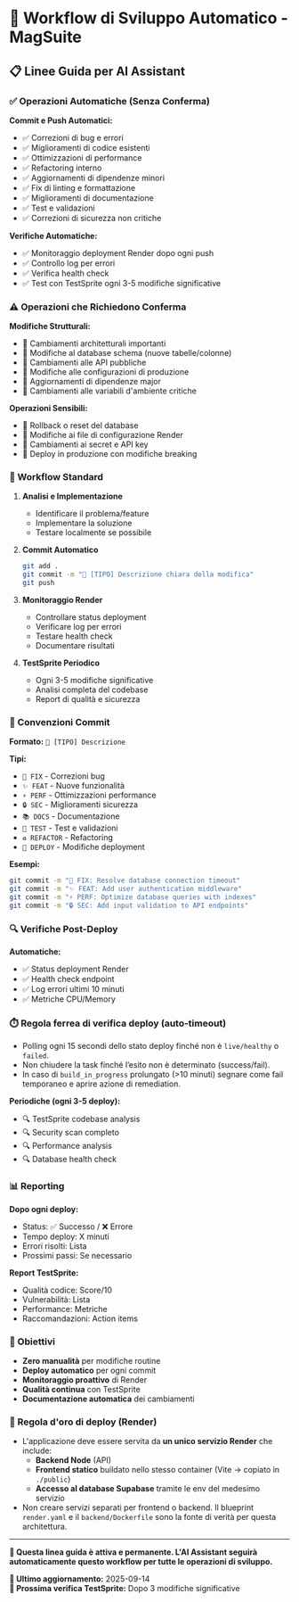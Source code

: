 # 🤖 Workflow di Sviluppo Automatico - MagSuite

## 📋 Linee Guida per AI Assistant

### ✅ Operazioni Automatiche (Senza Conferma)

**Commit e Push Automatici:**
- ✅ Correzioni di bug e errori
- ✅ Miglioramenti di codice esistenti
- ✅ Ottimizzazioni di performance
- ✅ Refactoring interno
- ✅ Aggiornamenti di dipendenze minori
- ✅ Fix di linting e formattazione
- ✅ Miglioramenti di documentazione
- ✅ Test e validazioni
- ✅ Correzioni di sicurezza non critiche

**Verifiche Automatiche:**
- ✅ Monitoraggio deployment Render dopo ogni push
- ✅ Controllo log per errori
- ✅ Verifica health check
- ✅ Test con TestSprite ogni 3-5 modifiche significative

### ⚠️ Operazioni che Richiedono Conferma

**Modifiche Strutturali:**
- 🔄 Cambiamenti architetturali importanti
- 🔄 Modifiche al database schema (nuove tabelle/colonne)
- 🔄 Cambiamenti alle API pubbliche
- 🔄 Modifiche alle configurazioni di produzione
- 🔄 Aggiornamenti di dipendenze major
- 🔄 Cambiamenti alle variabili d'ambiente critiche

**Operazioni Sensibili:**
- 🔄 Rollback o reset del database
- 🔄 Modifiche ai file di configurazione Render
- 🔄 Cambiamenti ai secret e API key
- 🔄 Deploy in produzione con modifiche breaking

### 🚀 Workflow Standard

1. **Analisi e Implementazione**
   - Identificare il problema/feature
   - Implementare la soluzione
   - Testare localmente se possibile

2. **Commit Automatico**
   ```bash
   git add .
   git commit -m "🔧 [TIPO] Descrizione chiara della modifica"
   git push
   ```

3. **Monitoraggio Render**
   - Controllare status deployment
   - Verificare log per errori
   - Testare health check
   - Documentare risultati

4. **TestSprite Periodico**
   - Ogni 3-5 modifiche significative
   - Analisi completa del codebase
   - Report di qualità e sicurezza

### 📝 Convenzioni Commit

**Formato:** `🔧 [TIPO] Descrizione`

**Tipi:**
- `🔧 FIX` - Correzioni bug
- `✨ FEAT` - Nuove funzionalità
- `⚡ PERF` - Ottimizzazioni performance
- `🔒 SEC` - Miglioramenti sicurezza
- `📚 DOCS` - Documentazione
- `🧪 TEST` - Test e validazioni
- `♻️ REFACTOR` - Refactoring
- `🚀 DEPLOY` - Modifiche deployment

**Esempi:**
```bash
git commit -m "🔧 FIX: Resolve database connection timeout"
git commit -m "✨ FEAT: Add user authentication middleware"
git commit -m "⚡ PERF: Optimize database queries with indexes"
git commit -m "🔒 SEC: Add input validation to API endpoints"
```

### 🔍 Verifiche Post-Deploy

**Automatiche:**
- ✅ Status deployment Render
- ✅ Health check endpoint
- ✅ Log errori ultimi 10 minuti
- ✅ Metriche CPU/Memory

### ⏱️ Regola ferrea di verifica deploy (auto-timeout)
- Polling ogni 15 secondi dello stato deploy finché non è `live/healthy` o `failed`.
- Non chiudere la task finché l’esito non è determinato (success/fail).
- In caso di `build_in_progress` prolungato (>10 minuti) segnare come fail temporaneo e aprire azione di remediation.

**Periodiche (ogni 3-5 deploy):**
- 🔍 TestSprite codebase analysis
- 🔍 Security scan completo
- 🔍 Performance analysis
- 🔍 Database health check

### 📊 Reporting

**Dopo ogni deploy:**
- Status: ✅ Successo / ❌ Errore
- Tempo deploy: X minuti
- Errori risolti: Lista
- Prossimi passi: Se necessario

**Report TestSprite:**
- Qualità codice: Score/10
- Vulnerabilità: Lista
- Performance: Metriche
- Raccomandazioni: Action items

### 🎯 Obiettivi

- **Zero manualità** per modifiche routine
- **Deploy automatico** per ogni commit
- **Monitoraggio proattivo** di Render
- **Qualità continua** con TestSprite
- **Documentazione automatica** dei cambiamenti

### 🧱 Regola d'oro di deploy (Render)

- L'applicazione deve essere servita da **un unico servizio Render** che include:
  - **Backend Node** (API)
  - **Frontend statico** buildato nello stesso container (Vite → copiato in `./public`)
  - **Accesso al database Supabase** tramite le env del medesimo servizio
- Non creare servizi separati per frontend o backend. Il blueprint `render.yaml` e il `backend/Dockerfile` sono la fonte di verità per questa architettura.

---

**🤖 Questa linea guida è attiva e permanente. L'AI Assistant seguirà automaticamente questo workflow per tutte le operazioni di sviluppo.**

**📅 Ultimo aggiornamento:** 2025-09-14  
**🔄 Prossima verifica TestSprite:** Dopo 3 modifiche significative
